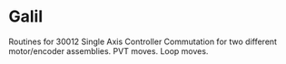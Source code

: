 # Galil
Routines for 30012 Single Axis Controller
Commutation for two different motor/encoder assemblies.
PVT moves.
Loop moves.
